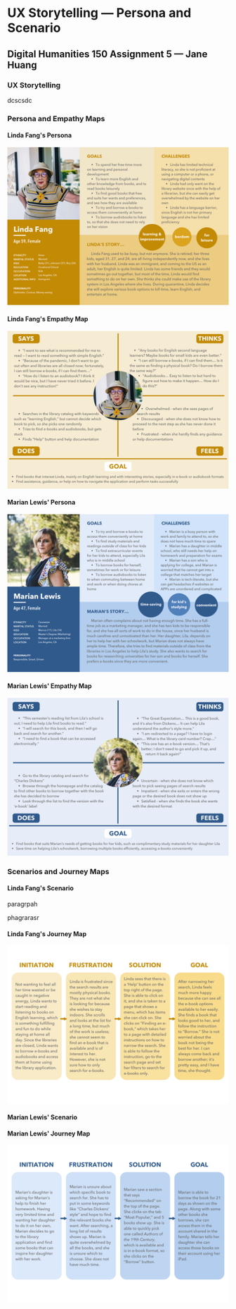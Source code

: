 # UX Storytelling — Persona and Scenario
## Digital Humanities 150 Assignment 5 — Jane Huang

### UX Storytelling

dcscsdc


### Persona and Empathy Maps

#### Linda Fang's Persona

![Linda Fang's Persona](persona-linda-fang.png) 

#### Linda Fang's Empathy Map

![Linda Fang's Empathy Map](empathy-map-linda-fang.png) 

#### Marian Lewis' Persona

![Marian Lewis' Persona](persona-marian-lewis.png) 

#### Marian Lewis' Empathy Map

![Marian Lewis' Empathy Map](empathy-map-marian-lewis.png) 


### Scenarios and Journey Maps

#### Linda Fang's Scenario

paragrpah

phagrarasr

#### Linda Fang's Journey Map

![Linda Fang's Journey Map](journey-map-linda-fang.png) 

#### Marian Lewis' Scenario


#### Marian Lewis' Journey Map

![Marian Lewis' Journey Map](journey-map-marian-lewis.png) 


